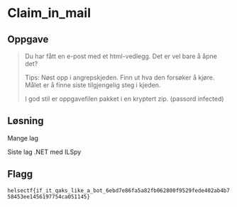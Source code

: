 # Claim_in_mail

## Oppgave

> Du har fått en e-post med et html-vedlegg. Det er vel bare å åpne det?
> 
> Tips: Nøst opp i angrepskjeden. Finn ut hva den forsøker å kjøre. Målet er å
> finne siste tilgjengelig steg i kjeden.
> 
> I god stil er oppgavefilen pakket i en kryptert zip. (passord infected)


## Løsning

Mange lag

Siste lag .NET med ILSpy

## Flagg

`helsectf{if_it_qaks_like_a_bot_6ebd7e86fa5a82fb062800f9529fede402ab4b758453ee1456197754ca051145}`

